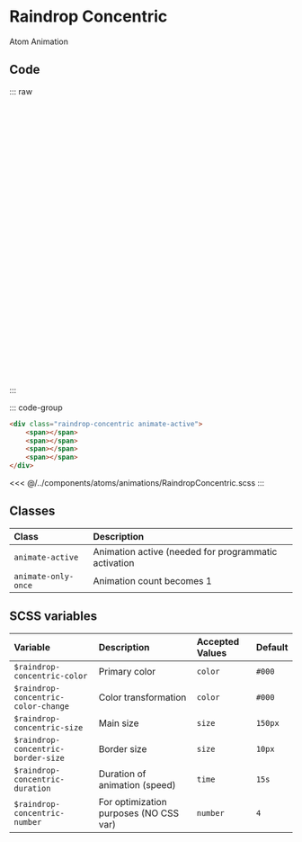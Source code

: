 # Raindrop Concentric
<Badge type="tip">Atom</Badge> <Badge type="info">Animation</Badge>

## Code

::: raw
<div class="dev-section" style="height: 500px">
    <div class="raindrop-concentric animate-active">
        <span></span>
        <span></span>
        <span></span>
        <span></span>
    </div>
</div>
:::

::: code-group
```html
<div class="raindrop-concentric animate-active">
    <span></span>
    <span></span>
    <span></span>
    <span></span>
</div>
```
<<< @/../components/atoms/animations/RaindropConcentric.scss
:::

## Classes

| Class               | Description                                          |
|:--------------------|:-----------------------------------------------------|
| `animate-active`    | Animation active (needed for programmatic activation |
| `animate-only-once` | Animation count becomes 1                            |

## SCSS variables

| Variable                             | Description                             | Accepted Values | Default |
|:-------------------------------------|:----------------------------------------|:----------------|:--------|
| `$raindrop-concentric-color`         | Primary color                           | `color`         | `#000`  |
| `$raindrop-concentric-color-change`  | Color transformation                    | `color`         | `#000`  |
| `$raindrop-concentric-size`          | Main size                               | `size`          | `150px` |
| `$raindrop-concentric-border-size`   | Border size                             | `size`          | `10px`  |
| `$raindrop-concentric-duration`      | Duration of animation (speed)           | `time`          | `15s`   |
| `$raindrop-concentric-number`        | For optimization purposes (NO CSS var)  | `number`        | `4`     | 

<style lang="scss">
@use "docs/theme.scss" as theme;
@use "components/atoms/animations/RaindropConcentric.scss" as * with (
    $raindrop-concentric-color: theme.$primary-color,
    $raindrop-concentric-color-change: theme.$secondary-color,
);
</style>